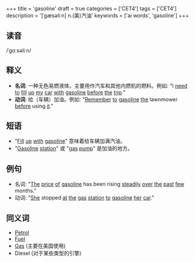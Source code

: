 +++
title = 'gasoline'
draft = true
categories = ['CET4']
tags = ['CET4']
description = '[ˈgæsəliːn] n.(美)汽油'
keywords = ['ai words', 'gasoline']
+++

## 读音
/ˈɡɑːsəliːn/

## 释义
- **名词**: 一种无色易燃液体，主要用作汽车和其他内燃机的燃料。例如: "I [need](/zh/post/need/) [to](/zh/post/to/) [fill](/zh/post/fill/) [up](/zh/post/up/) [my](/zh/post/my/) [car](/zh/post/car/) [with](/zh/post/with/) [gasoline](/zh/post/gasoline/) [before](/zh/post/before/) [the](/zh/post/the/) [trip](/zh/post/trip/)."
- **动词**: 给（车辆）加油。例如: "[Remember](/zh/post/remember/) [to](/zh/post/to/) [gasoline](/zh/post/gasoline/) [the](/zh/post/the/) lawnmower [before](/zh/post/before/) using [it](/zh/post/it/)."

## 短语
- "[Fill](/zh/post/fill/) [up](/zh/post/up/) [with](/zh/post/with/) [gasoline](/zh/post/gasoline/)" 意味着给车辆加满汽油。
- "[Gasoline](/zh/post/gasoline/) [station](/zh/post/station/)" 或 "[gas](/zh/post/gas/) [pump](/zh/post/pump/)" 是加油的地方。

## 例句
- 名词: "[The](/zh/post/the/) [price](/zh/post/price/) [of](/zh/post/of/) [gasoline](/zh/post/gasoline/) has been rising [steadily](/zh/post/steadily/) [over](/zh/post/over/) [the](/zh/post/the/) [past](/zh/post/past/) [few](/zh/post/few/) months."
- 动词: "[She](/zh/post/she/) stopped [at](/zh/post/at/) [the](/zh/post/the/) [gas](/zh/post/gas/) [station](/zh/post/station/) [to](/zh/post/to/) [gasoline](/zh/post/gasoline/) [her](/zh/post/her/) [car](/zh/post/car/)."

## 同义词
- [Petrol](/zh/post/petrol/)
- [Fuel](/zh/post/fuel/)
- [Gas](/zh/post/gas/) (主要在美国使用)
- Diesel (对于某些类型的引擎)
